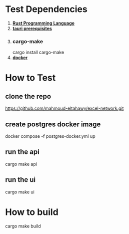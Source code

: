 

# Test Dependencies
1. [**Rust Programming Language**](https://www.rust-lang.org/)
2. [**tauri prerequisites**](https://tauri.app/v1/guides/getting-started/prerequisites)
3. ### **cargo-make**
   cargo install cargo-make
4. [**docker**](https://www.docker.com/)


# How to Test
## clone the repo
   https://github.com/mahmoud-eltahawy/excel-network.git
## create postgres docker image 
   docker compose -f postgres-docker.yml up
## run the api
   cargo make api
## run the ui
   cargo make ui


# How to build
   cargo make build
